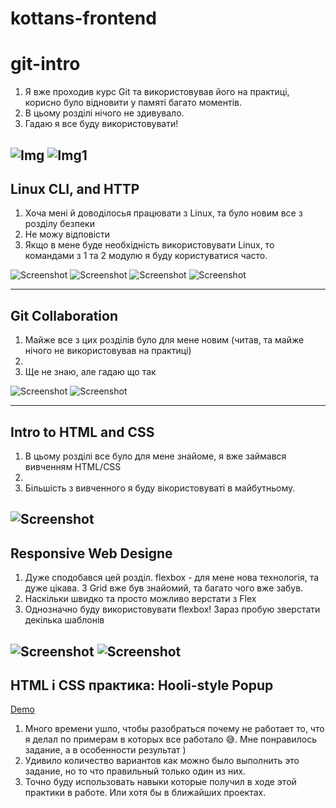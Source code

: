 # kottans-frontend

# git-intro

1. Я вже проходив курс Git та використовував його на практиці, корисно було відновити у памяті багато моментів. 
2. В цьому розділі нічого не здивувало. 
3. Гадаю я все буду використовувати!

![Img](./screenshots/git_basics/Introduction%20Sequence.PNG)
![Img1](./screenshots/git_basics/Push_Pull.PNG)
---
## Linux CLI, and HTTP

1. Хоча мені й доводілосья працювати з Linux, та було новим все з розділу безпеки 
2. Не можу відповісти
3. Якщо в мене буде необхідність використовувати Linux, то командами з 1 та 2 модулю я буду користуватися часто. 

![Screenshot](./screenshots/task_linux_cli/1.png)
![Screenshot](./screenshots/task_linux_cli/2.png)
![Screenshot](./screenshots/task_linux_cli/3.png)
![Screenshot](./screenshots/task_linux_cli/4.png)

---
## Git Collaboration
1. Майже все з цих розділів було для мене новим (читав, та майже нічого не використовував на практиці)
2.
3. Ще не знаю, але гадаю що так 

![Screenshot](./screenshots/task_git_collaboration/1.png)
![Screenshot](./screenshots/task_git_collaboration/2.png)


---
## Intro to HTML and CSS
1. В цьому розділі все було для мене знайоме, я вже займався вивченням HTML/CSS
2.
3. Більшість з вивченного я буду вікористовуваті в майбутньому.

![Screenshot](./screenshots/task_html_css_intro/html_css.png)
---
 
## Responsive Web Designe

1. Дуже сподобався цей розділ. flexbox - для мене нова технологія, та дуже цікава. З Grid вже був знайомий, та багато чого вже забув.
2. Наскільки швидко та просто можливо верстати з Flex
3. Однозначно буду використовувати flexbox! Зараз пробую зверстати декілька шаблонів 

![Screenshot](./screenshots/task_responsive_web_design/1.png)
![Screenshot](./screenshots/task_responsive_web_design/2.png)
---

## HTML і CSS практика: Hooli-style Popup

[Demo](https://acerpo.github.io/HTML-CSS-Popup/)

1. Много времени ушло, чтобы разобраться почему не работает то, что я делал по примерам в которых все работало 😅. Мне понравилось задание, а в особенности результат )
2. Удивило количество вариантов как можно было выполнить это задание, но то что правильный только один из них.
3. Точно буду использовать навыки которые получил в ходе этой практики в работе. Или хотя бы в ближайших проектах.
